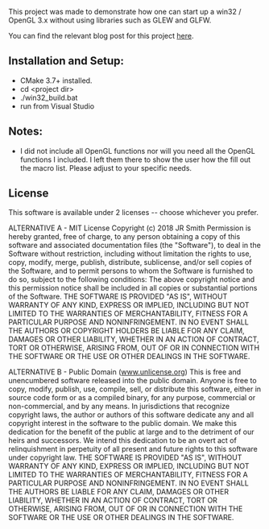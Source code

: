 This project was made to demonstrate how one can start up a win32 / OpenGL 3.x without using libraries such as GLEW and GLFW.

You can find the relevant blog post for this project [here](http://southstar.io/post/2018-06-25-opengl-basic-win32-setup-without-dependencies/).

## Installation and Setup:

- CMake 3.7+ installed.
- cd &lt;project dir&gt;
- ./win32_build.bat
- run from Visual Studio

## Notes:

- I did not include all OpenGL functions nor will you need all the OpenGL functions I included. I left them there to show the user how the fill out the macro list. Please adjust to your specific needs.

## License


This software is available under 2 licenses -- choose whichever you prefer.

ALTERNATIVE A - MIT License
Copyright (c) 2018 JR Smith
Permission is hereby granted, free of charge, to any person obtaining a copy of
this software and associated documentation files (the "Software"), to deal in
the Software without restriction, including without limitation the rights to
use, copy, modify, merge, publish, distribute, sublicense, and/or sell copies
of the Software, and to permit persons to whom the Software is furnished to do
so, subject to the following conditions:
The above copyright notice and this permission notice shall be included in all
copies or substantial portions of the Software.
THE SOFTWARE IS PROVIDED "AS IS", WITHOUT WARRANTY OF ANY KIND, EXPRESS OR
IMPLIED, INCLUDING BUT NOT LIMITED TO THE WARRANTIES OF MERCHANTABILITY,
FITNESS FOR A PARTICULAR PURPOSE AND NONINFRINGEMENT. IN NO EVENT SHALL THE
AUTHORS OR COPYRIGHT HOLDERS BE LIABLE FOR ANY CLAIM, DAMAGES OR OTHER
LIABILITY, WHETHER IN AN ACTION OF CONTRACT, TORT OR OTHERWISE, ARISING FROM,
OUT OF OR IN CONNECTION WITH THE SOFTWARE OR THE USE OR OTHER DEALINGS IN THE
SOFTWARE.

ALTERNATIVE B - Public Domain (www.unlicense.org)
This is free and unencumbered software released into the public domain.
Anyone is free to copy, modify, publish, use, compile, sell, or distribute this
software, either in source code form or as a compiled binary, for any purpose,
commercial or non-commercial, and by any means.
In jurisdictions that recognize copyright laws, the author or authors of this
software dedicate any and all copyright interest in the software to the public
domain. We make this dedication for the benefit of the public at large and to
the detriment of our heirs and successors. We intend this dedication to be an
overt act of relinquishment in perpetuity of all present and future rights to
this software under copyright law.
THE SOFTWARE IS PROVIDED "AS IS", WITHOUT WARRANTY OF ANY KIND, EXPRESS OR
IMPLIED, INCLUDING BUT NOT LIMITED TO THE WARRANTIES OF MERCHANTABILITY,
FITNESS FOR A PARTICULAR PURPOSE AND NONINFRINGEMENT. IN NO EVENT SHALL THE
AUTHORS BE LIABLE FOR ANY CLAIM, DAMAGES OR OTHER LIABILITY, WHETHER IN AN
ACTION OF CONTRACT, TORT OR OTHERWISE, ARISING FROM, OUT OF OR IN CONNECTION
WITH THE SOFTWARE OR THE USE OR OTHER DEALINGS IN THE SOFTWARE.